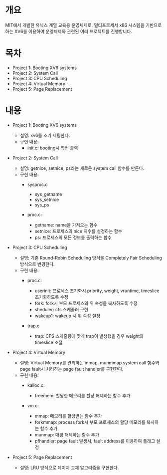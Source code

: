 # 개요
MIT에서 개발한 유닉스 계열 교육용 운영체제로, 멀티프로세서 x86 시스템을 기반으로 하는 XV6를 이용하여 운영체제와 관련된 여러 프로젝트를 진행합니다.

# 목차
- Project 1: Booting XV6 systems
- Project 2: System Call
- Project 3: CPU Scheduling
- Project 4: Virtual Memory
- Project 5: Page Replacement

# 내용
- Project 1: Booting XV6 systems
  - 설명: xv6를 초기 세팅한다.
  - 구현 내용:
    - init.c: booting시 학번 출력
    
- Project 2: System Call
  - 설명: getnice, setnice, ps라는 새로운 system call 함수를 만든다.
  - 구현 내용:
    - sysproc.c
      - sys_getname
      - sys_setnice
      - sys_ps
        
    - proc.c:
      - getname: name을 가져오는 함수
      - setnice: 프로세스의 nice 지수를 설정하는 함수
      - ps: 프로세스의 모든 정보를 출력하는 함수
    
- Project 3: CPU Scheduling
  - 설명: 기존 Round-Robin Scheduling 방식을 Completely Fair Scheduling 방식으로 변경한다.
  - 구현 내용:        
    - proc.c:
      - userinit: 프로세스 초기화시 priority, weight, vruntime, timeslice 초기화하도록 수정
      - fork: fork시 부모 프로세스의 위 속성들 복사하도록 수정
      - sheduler: cfs 스케줄러 구현
      - wakeup1: wakeup 시 위 속성 설정
        
    - trap.c
      - trap: CFS 스케줄링에 맞게 trap이 발생했을 경우 weight와 timeslice 조절
    
- Project 4: Virtual Memory
  - 설명: Virtual Memory를 관리하는 mmap, munmmap system call 함수와 page fault시 처리하는 page fault handler를 구현한다.
  - 구현 내용:
    - kalloc.c:
      - freemem: 할당한 메모리를 할당 해제하는 함수 추가
        
    - vm.c:
      - mmap: 메모리를 할당받는 함수 추가
      - forkmmap: process fork시 부모 프로세스의 할당 메모리를 복사하는 함수 추가
      - munmap: 매핑 해제하는 함수 추가
      - pfhandler: page fault 발생시, fault address를 이용하여 플래그 설정
    
- Project 5: Page Replacement
  - 설명: LRU 방식으로 페이지 교체 알고리즘을 구현한다.
